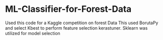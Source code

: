 # ML-Classifier-for-Forest-Data

Used this code for a Kaggle competition on forest Data
This used BorutaPy and select Kbest to perform feature selection
kerastuner. Sklearn was utilized for model selection
